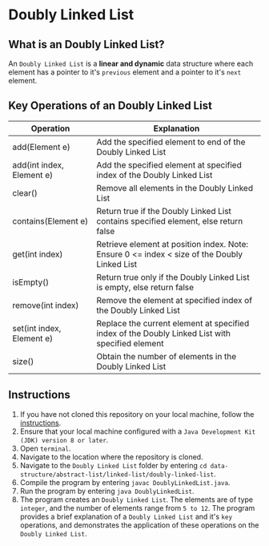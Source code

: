 # Doubly Linked List

## What is an Doubly Linked List?
An `Doubly Linked List` is a **linear and dynamic** data structure where each element has a pointer to it's `previous` element and a pointer to it's `next` element. 

## Key Operations of an Doubly Linked List
Operation                | Explanation
-------------------------| --------------------------------------------------------------------------------------------------------------
add(Element e)           | Add the specified element to end of the Doubly Linked List
add(int index, Element e)| Add the specified element at specified index of the Doubly Linked List
clear()                  | Remove all elements in the Doubly Linked List
contains(Element e)      | Return true if the Doubly Linked List contains specified element, else return false
get(int index)           | Retrieve element at position index. Note: Ensure 0 <= index < size of the Doubly Linked List
isEmpty()                | Return true only if the Doubly Linked List is empty, else return false
remove(int index)        | Remove the element at specified index of the Doubly Linked List
set(int index, Element e)| Replace the current element at specified index of the Doubly Linked List with specified element
size()                   | Obtain the number of elements in the Doubly Linked List

## Instructions
1. If you have not cloned this repository on your local machine, follow the [instructions](https://github.com/shumarb/learning#how-to-use-this-repository).
2. Ensure that your local machine configured with a `Java Development Kit (JDK) version 8 or later`.
3. Open `terminal`.
4. Navigate to the location where the repository is cloned.
5. Navigate to the `Doubly Linked List` folder by entering `cd data-structure/abstract-list/linked-list/doubly-linked-list`.
6. Compile the program by entering `javac DoublyLinkedList.java`.
7. Run the program by entering `java DoublyLinkedList`.
8. The program creates an `Doubly Linked List`. The elements are of type `integer`, and the number of elements range from `5 to 12`. The program provides a brief explanation of a `Doubly Linked List` and it's `key` operations, and demonstrates the application of these operations on the `Doubly Linked List`.